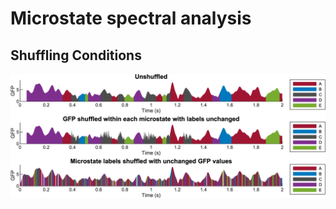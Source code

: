 # Microstate spectral analysis


## Shuffling Conditions

![Shuffling Conditions](img/shuffling_conditions.png)
